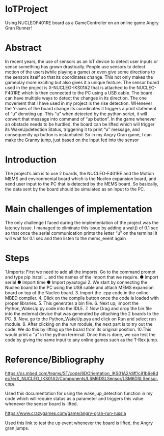 # IoTProject
Using NUCLEOF401RE board as a GameController on an online game Angry Gran Runner!

# Abstract
In recent years, the use of sensors as an IoT device to detect user inputs or
sense something has grown drastically. People use sensors to detect motion
of the users(while playing a game) or even give some directions to the
sensors itself so that its coordinates change. This not only makes the
gameplay more exciting but also gives it a unique feature. The sensor board
used in the project is X-NUCLEO-IKS01A2 that is attached to the
NUCLEO-F401RE which is then connected to the PC using a USB cable.
The board can have multiple ways to detect the changes in its direction. The
one movement that I have used in my project is the rise detection. WHenever
the Y-axes of the board change its coordinates it triggers a print statement of
“u” denoting up. This “u” when detected by the python script, it will convert
that message into command of “up button”.
In the game whenever an obstacle needs to be hurdled, the board can be lifted
which will trigger its WakeUpdetection Status, triggering it to print “u”
message, and consequently up button is instantiated. So in my Angry Gran
game, I can make the Granny jump, just based on the input fed into the
sensor

# Introduction
The project’s aim is to use 2 boards, the NUCLEO-F401RE and the Motion MEMS
and environmental board which is the Nucleo expansion board, and send user input to
the PC that is detected by the MEMS board. So basically, the data sent by the board
should be simulated as an input to the PC.

# Main challenges of implementation
The only challenge I faced during the implementation of the project was the
latency issue. I managed to eliminate this issue by adding a wait() of 0.1 sec so that
once the serial communication prints the letter “u” on the terminal it will wait for 0.1
sec and then listen to the mems_event again

# Steps
1.Imports: First we need to add all the imports. Go to the command
prompt and type pip install… and the names of the import that we
require.
● Import serial
● Import time
● Import pyautogui
2. We start by connecting the Nucleo board to the PC using the USB cable and attach MEMS expansion board on top of the Nucleo board.
3. Import the .cpp code in the online MBED compiler.
4. Click on the compile button once the code is loaded with proper
libraries.
5. This generates a bin file.
6. Next up, import the Python_WakeUp.py code into the IDLE.
7. Now Drag and drop the bin file into the external device that was
generated by attaching the 2 boards to the PC.
8. Now, go to the Python_WakeUp.pya and click on Run and select run
module.
9. After clicking on the run module, the next part is to try out the code. We
do this by lifting up the board from its original position.
10.This would print a “u” in the python terminal. Once this is done, we can
test the code by giving the same input to any online games such as the
T-Rex jump.

# Reference/Bibliography
https://os.mbed.com/teams/ST/code/6DOrientation_IKS01A2/diff/c81b6e8dec7e/X_NUCLEO_IKS01A2/Components/LSM6DSLSensor/LSM6DSLSensor.cpp/

Used this documentation for using the wake_up_detection function in my code which
will require status as a parameter and triggers this value whenever the sensor board
is lifted.

https://www.crazygames.com/game/angry-gran-run-russia 

Used this link to test the up event whenever the board is lifted, the Angry gran jumps.
